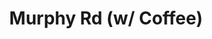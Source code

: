 ---
abv: 6.2%
alt:
availability: Keg
bitterness: 
description: Our rotating milk stout with coffee and a touch of vanilla.
gravity: 
hops: 
ibu: 16
img: murphy-road.jpg
layout: beer
malt: 
modal-id: murphy-road-coffee
title: Murphy Rd (w/ Coffee)
on-tap: nope
sourness: 
style: Milk Stout
---